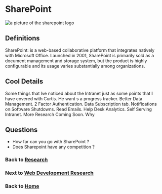 # SharePoint

![a picture of the sharepoint logo](/assets/sharepoint.png)

## Definitions

SharePoint: is a web-based collaborative platform that integrates natively with Microsoft Office. Launched in 2001, SharePoint is primarily sold as a document management and storage system, but the product is highly configurable and its usage varies substantially among organizations.

## Cool Details

Some things that Ive noticed about the Intranet just as some points that I have covered with Curtis. He want s a progress tracker. Better Data Management. 2 Factor Authentication. Data Subscription tab. Notifications on Software Shutdowns. Read Emails. Help Desk Analytics. Self Serving Intranet. More Research Coming Soon. Why

## Questions

- How far can you go with SharePoint ?
- Does Sharepoint have any competition ?

### Back to [Research](/research/)

### Next to [Web Development Research](/research/webdev/)

### Back to [Home](/)
